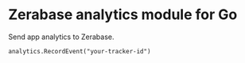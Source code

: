 # Zerabase analytics module for Go

Send app analytics to Zerabase.

```
analytics.RecordEvent("your-tracker-id")
```
